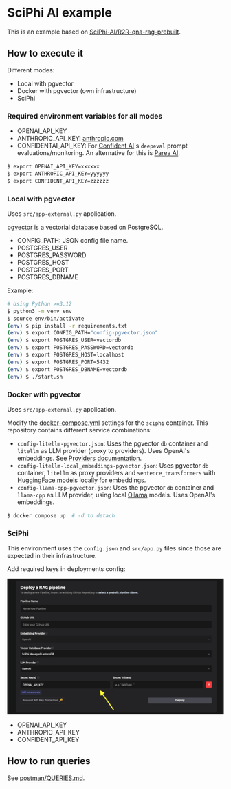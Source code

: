 # SciPhi AI example

This is an example based on [SciPhi-AI/R2R-qna-rag-prebuilt](https://github.com/SciPhi-AI/R2R-qna-rag-prebuilt).

## How to execute it

Different modes:

* Local with pgvector
* Docker with pgvector (own infrastructure)
* SciPhi

### Required environment variables for all modes

* OPENAI_API_KEY
* ANTHROPIC_API_KEY: [anthropic.com](https://www.anthropic.com)
* CONFIDENTAI_API_KEY: For [Confident AI](https://confident-ai.com/)'s `deepeval` 
  prompt evaluations/monitoring. An alternative for this is [Parea AI](https://parea.ai).

```bash
$ export OPENAI_API_KEY=xxxxxx
$ export ANTHROPIC_API_KEY=yyyyyy
$ export CONFIDENT_API_KEY=zzzzzz
```

### Local with pgvector

Uses `src/app-external.py` application.

[pgvector](https://github.com/pgvector/pgvector/) is a vectorial database based
on PostgreSQL.

* CONFIG_PATH: JSON config file name.
* POSTGRES_USER
* POSTGRES_PASSWORD
* POSTGRES_HOST
* POSTGRES_PORT
* POSTGRES_DBNAME

Example: 

```bash
# Using Python >=3.12
$ python3 -m venv env
$ source env/bin/activate
(env) $ pip install -r requirements.txt
(env) $ export CONFIG_PATH="config-pgvector.json"
(env) $ export POSTGRES_USER=vectordb
(env) $ export POSTGRES_PASSWORD=vectordb
(env) $ export POSTGRES_HOST=localhost
(env) $ export POSTGRES_PORT=5432
(env) $ export POSTGRES_DBNAME=vectordb
(env) $ ./start.sh
```

### Docker with pgvector

Uses `src/app-external.py` application.

Modify the [docker-compose.yml](./docker-compose.yml) settings for the `sciphi`
container. This repository contains different service combinations:

* `config-litellm-pgvector.json`: Uses the pgvector `db` container and `litellm`
  as LLM provider (proxy to providers). Uses OpenAI's embeddings. See
  [Providers documentation](https://r2r-docs.sciphi.ai/providers/embeddings#available-models).
* `config-litellm-local_embeddings-pgvector.json`: Uses pgvector `db` container,
  `litellm` as proxy providers and `sentence_transformers` with
  [HuggingFace models](https://huggingface.co/) locally for embeddings.  
* `config-llama-cpp-pgvector.json`: Uses the pgvector `db` container and `llama-cpp`
  as LLM provider, using local [Ollama](https://ollama.com/library) models. Uses
  OpenAI's embeddings.

```bash
$ docker compose up  # -d to detach
```

### SciPhi

This environment uses the `config.json` and `src/app.py` files since those are
expected in their infrastructure.

Add required keys in deployments config:

![sciphi.ai deploys](./sciphi-deploys.png)

* OPENAI_API_KEY
* ANTHROPIC_API_KEY
* CONFIDENT_API_KEY

## How to run queries

See [postman/QUERIES.md](postman/QUERIES.md).
